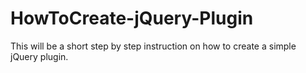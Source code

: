 # HowToCreate-jQuery-Plugin
This will be a short step by step instruction on how to create a simple jQuery plugin.

